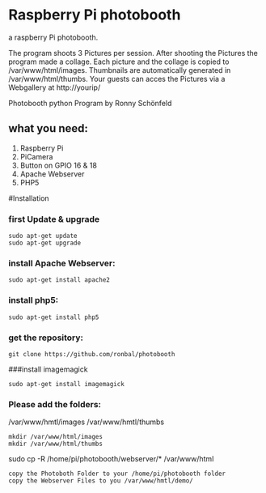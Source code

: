 # Raspberry Pi photobooth
a raspberry Pi photobooth.

The program shoots 3 Pictures per session. After shooting the Pictures the program made a collage. Each picture and the collage is copied to /var/www/html/images. Thumbnails are automatically generated in /var/www/html/thumbs. Your guests can acces the Pictures via a Webgallery at http://yourip/


Photobooth python Program by Ronny Schönfeld

## what you need:
1. Raspberry Pi
2. PiCamera
3. Button on GPIO 16 & 18
4. Apache Webserver
5. PHP5


#Installation

### first Update & upgrade
```
sudo apt-get update
sudo apt-get upgrade
```
### install Apache Webserver:
```
sudo apt-get install apache2
```
### install php5:
```
sudo apt-get install php5
```
### get the repository:
```
git clone https://github.com/ronbal/photobooth
```

###install imagemagick
```
sudo apt-get install imagemagick
```



### Please add the folders:
/var/www/hmtl/images
/var/www/hmtl/thumbs
```
mkdir /var/www/html/images
mkdir /var/www/html/thumbs
```
sudo cp -R /home/pi/photobooth/webserver/* /var/www/html
```
copy the Photoboth Folder to your /home/pi/photobooth folder
copy the Webserver Files to you /var/www/hmtl/demo/
